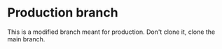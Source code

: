 # Production branch
This is a modified branch meant for production. Don't clone it, clone the main branch.
